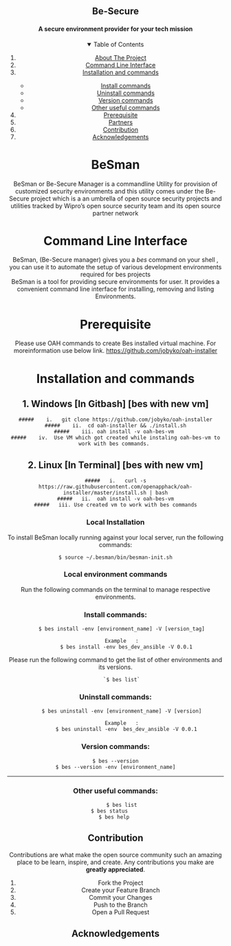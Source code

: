  <h2 align="center">Be-Secure</h2>
   
<p> <center> <h4 align="center"> A secure environment provider for your tech mission </h4> </p>

<!-- TABLE OF CONTENTS -->
<details open="open">
  <summary>Table of Contents</summary>
  <ol>
    <li>
      <a href="#BeSman">About The Project</a>     
    </li>
    <li>
      <a href="#Command-Line-Interface">Command Line Interface</a>
    </li>
    <li><a href="#Installation-and-commands">Installation and commands</a></li>
	       <ul>
        <li><a href="#Install-commands">Install commands</a></li>
	<li><a href="#Uninstall-commands">Uninstall commands</a></li>
        <li><a href="#Version commands">Version commands</a></li>
       <li><a href="#Other useful commands">Other useful commands</a></li>	       
      </ul>
    <li><a href="#Prerequisite">Prerequisite</a></li>
    <li><a href="#Partners">Partners</a></li>
    <li><a href="#Contribution">Contribution</a></li>
    <li><a href="#Acknowledgements">Acknowledgements</a></li>
  </ol>
</details>


<!-- ABOUT THE PROJECT  -->
# BeSman 

BeSman or Be-Secure  Manager is a commandline Utility for provision of customized security environments and this utility comes under the Be-Secure project which is a an umbrella of open source security projects and utilities tracked by Wipro’s open source security team and its open source partner network


<!-- GETTING STARTED -->
# Command Line Interface
BeSman, (Be-Secure manager) gives you a *bes* command on your shell , you can use it to automate the setup of various development environments required for bes projects  
BeSman is a tool for providing secure environments for user. It provides a convenient command line interface for installing, removing and listing Environments.


# Prerequisite

Please use OAH commands to create Bes installed virtual machine. For moreinformation use below link.
https://github.com/jobyko/oah-installer

# Installation and commands 

## 1. Windows [In Gitbash] [bes with new vm]

    #####    i.   git clone https://github.com/jobyko/oah-installer
    #####    ii.  cd oah-installer && ./install.sh
    #####    iii. oah install -v oah-bes-vm 
    #####    iv.  Use VM which got created while instaling oah-bes-vm to work with bes commands. 

## 2. Linux  [In Terminal] [bes with new vm]

    #####   i.   curl -s https://raw.githubusercontent.com/openapphack/oah-installer/master/install.sh | bash
    #####   ii.  oah install -v oah-bes-vm
    #####   iii. Use created vm to work with bes commands
   

### Local Installation

To install BeSman locally running against your local server, run the following commands:


	$ source ~/.besman/bin/besman-init.sh


### Local environment commands

Run the following commands on the terminal to manage respective environments.

### Install commands:

        $ bes install -env [environment_name] -V [version_tag]

        Example   :
           $ bes install -env bes_dev_ansible -V 0.0.1

Please run the following command to get the list of other environments and its versions.

	   	`$ bes list`



### Uninstall commands:

        $ bes uninstall -env [environment_name] -V [version]

        Example   :
           $ bes uninstall -env  bes_dev_ansible -V 0.0.1


### Version commands:

    $ bes --version
    $ bes --version -env [environment_name]

 
____________________

### Other useful commands:        

        $ bes list
        $ bes status        
        $ bes help     


<!-- CONTRIBUTING -->
## Contribution

Contributions are what make the open source community such an amazing place to be learn, inspire, and create. Any contributions you make are **greatly appreciated**.

1. Fork the Project
2. Create your Feature Branch 
3. Commit your Changes
4. Push to the Branch
5. Open a Pull Request

<!-- ACKNOWLEDGEMENTS -->
## Acknowledgements  
